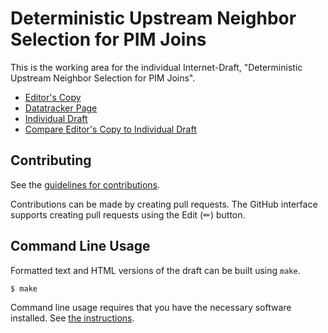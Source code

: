 # Deterministic Upstream Neighbor Selection for PIM Joins

This is the working area for the individual Internet-Draft, "Deterministic Upstream Neighbor Selection for PIM Joins".

* [Editor's Copy](https://fenner.github.io/pim-deterministic-ecmp/#go.draft-fenner-pim-deterministic-ecmp.html)
* [Datatracker Page](https://datatracker.ietf.org/doc/draft-fenner-pim-deterministic-ecmp)
* [Individual Draft](https://datatracker.ietf.org/doc/html/draft-fenner-pim-deterministic-ecmp)
* [Compare Editor's Copy to Individual Draft](https://fenner.github.io/pim-deterministic-ecmp/#go.draft-fenner-pim-deterministic-ecmp.diff)


## Contributing

See the
[guidelines for contributions](https://github.com/fenner/pim-deterministic-ecmp/blob/main/CONTRIBUTING.md).

Contributions can be made by creating pull requests.
The GitHub interface supports creating pull requests using the Edit (✏) button.


## Command Line Usage

Formatted text and HTML versions of the draft can be built using `make`.

```sh
$ make
```

Command line usage requires that you have the necessary software installed.  See
[the instructions](https://github.com/martinthomson/i-d-template/blob/main/doc/SETUP.md).

